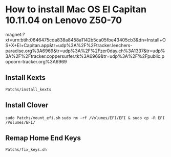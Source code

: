 # How to install Mac OS El Capitan 10.11.04 on Lenovo Z50-70

magnet:?xt=urn:btih:0646475cda838a8458a1142b5ca05fbe43405cb3&dn=Install+OS+X+El+Capitan.app&tr=udp%3A%2F%2Ftracker.leechers-paradise.org%3A6969&tr=udp%3A%2F%2Fzer0day.ch%3A1337&tr=udp%3A%2F%2Ftracker.coppersurfer.tk%3A6969&tr=udp%3A%2F%2Fpublic.popcorn-tracker.org%3A6969


## Install Kexts

`Patchs/install_kexts`

## Install Clover

`sudo Patchs/mount_efi.sh`
`sudo rm -rf /Volumes/EFI/EFI & sudo cp -R EFI /Volumes/EFI/`

## Remap Home End Keys

`Patchs/fix_keys.sh`
